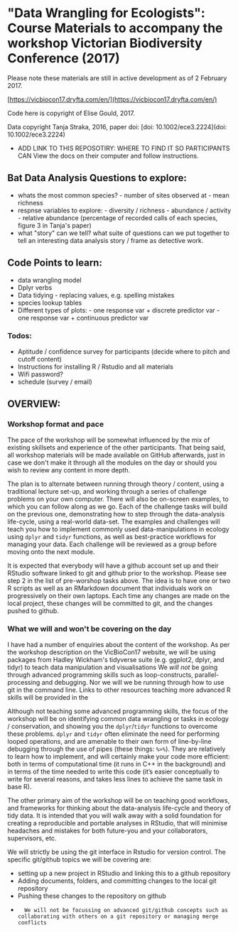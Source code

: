 # "Data Wrangling for Ecologists": Course Materials to accompany the workshop Victorian Biodiversity Conference (2017)

Please note these materials are still in active development as of 2 February 2017.

[https://vicbiocon17.dryfta.com/en/](https://vicbiocon17.dryfta.com/en/)

Code here is copyright of Elise Gould, 2017. 

Data copyright Tanja Straka, 2016, paper doi: [doi: 10.1002/ece3.2224](doi: 10.1002/ece3.2224)

- ADD LINK TO THIS REPOSOTIRY: WHERE TO FIND IT SO PARTICIPANTS CAN View the docs on their computer and follow instructions.

## Bat Data Analysis Questions to explore:

- whats the most common species?
        - number of sites observed at 
        - mean richness
- respnse variables to explore:
        - diversity / richness
        - abundance / activity
        - relative abundance (percentage of recorded calls of each species, figure 3 in Tanja's paper)
- what "story" can we tell? what suite of questions can we put together to tell an interesting data analysis story / frame as detective work.

## Code Points to learn:

- data wrangling model
- Dplyr verbs
- Data tidying - replacing values, e.g. spelling mistakes
- species lookup tables
- Different types of plots:
        - one response var + discrete predictor var
        - one response var + continuous predictor var
        
        
### Todos:

- Aptitude / confidence survey for participants (decide where to pitch and cutoff content)
- Instructions for installing R / Rstudio and all materials
- Wifi password?
- schedule (survey / email)


## OVERVIEW:


### Workshop format and pace

The pace of the workshop will be somewhat influenced by the mix of existing skillsets and experience of the other participants. That being said, all workshop materials will be made available on GitHub afterwards, just in case we don't make it through all the modules on the day or should you wish to review any content in more depth.




The plan is to alternate between running through theory / content, using a traditional lecture set-up, and working through a series of challenge problems on your own computer. There will also be on-screen examples, to which you can follow along as we go. Each of the challenge tasks will build on the previous one, demonstrating how to step through the data-analysis life-cycle, using a real-world data-set. The examples and challenges will teach you how to implement commonly used data-manipulations in ecology using `dplyr` and `tidyr` functions, as well as best-practice workflows for managing your data. Each challenge will be reviewed as a group before moving onto the next module.

It is expected that everybody will have a github account set up and their RStudio software linked to git and github prior to the workshop. Please see step 2 in the list of pre-worshop tasks above. The idea is to have one or two R scripts as well as an RMarkdown document that individuals work on progressively on their own laptops. Each time any changes are made on the local project, these changes will be committed to git, and the changes pushed to github.

### What we will and won't be covering on the day

I have had a number of enquiries about the content of the workshop. As per the workshop description on the VicBioCon17 website, we will be using packages from Hadley Wickham's tidyverse suite (e.g. ggplot2, dplyr, and tidyr) to teach data manipulation and visualisations We *will not* be going through advanced programming skills such as loop-constructs, parallel-processing and debugging. Nor we will we be running through how to use git in the command line. Links to other resources teaching more advanced R skills will be provided in the 

Although not teaching some advanced programming skills, the focus of the workshop will be on identifying common data wrangling or tasks in ecology / conservation, and showing you the `dplyr`/`tidyr` functions to overcome these problems. `dplyr` and `tidyr` often eliminate the need for performing looped operations, and are amenable to their own form of line-by-line debugging through the use of pipes (these things: `%>%`). They are relatively to learn how to implement, and will certainly make your code more efficient: both in terms of computational time (it runs in C++ in the background) and in terms of the time needed to write this code (it’s easier conceptually to write for several reasons, and takes less lines to achieve the same task in base R). 

The other primary aim of the workshop will be on teaching good workflows, and frameworks for thinking about the data-analysis life-cycle and theory of tidy data. It is intended that you will walk away with a solid foundation for creating a reproducible and portable analyses in RStudio, that will minimise headaches and mistakes for both future-you and your collaborators, supervisors, etc.

We will strictly be using the git interface in Rstudio for version control. The specific git/github topics we will be covering are: 
-	setting up a new project in RStudio and linking this to a github repository
-	Adding documents, folders, and committing changes to the local git repository
-	Pushing these changes to the repository on github
-       We will not be focussing on advanced git/github concepts such as collaborating with others on a git repository or managing merge conflicts
